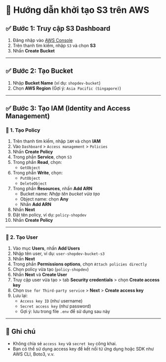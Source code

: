 
# 🚀 Hướng dẫn khởi tạo S3 trên AWS

## ✅ Bước 1: Truy cập S3 Dashboard
1. Đăng nhập vào [AWS Console](https://console.aws.amazon.com/)
2. Trên thanh tìm kiếm, nhập `S3` và chọn **S3**
3. Nhấn **Create Bucket**

---

## ✅ Bước 2: Tạo Bucket
1. Nhập **Bucket Name** (ví dụ: `shopdev-bucket`)
2. Chọn **AWS Region** (Gợi ý: `Asia Pacific (Singapore)`)

---

## ✅ Bước 3: Tạo IAM (Identity and Access Management)

### 🔹 1. Tạo Policy
1. Trên thanh tìm kiếm, nhập `IAM` và chọn **IAM**
2. Vào `Dashboard` > `Access management` > `Policies`
3. Nhấn **Create Policy**
4. Trong phần **Service**, chọn `S3`
5. Trong phần **Read**, chọn:
   - `GetObject`
6. Trong phần **Write**, chọn:
   - `PutObject`
   - `DeleteObject`
7. Trong phần **Resources**, nhấn **Add ARN**
   - Bucket name: *Nhập tên bucket vừa tạo*
   - Object name: chọn **Any**
   - Nhấn **Add ARN**
8. Nhấn **Next**
9. Đặt tên policy, ví dụ: `policy-shopdev`
10. Nhấn **Create Policy**

---

### 🔹 2. Tạo User
1. Vào mục **Users**, nhấn **Add Users**
2. Nhập tên user, ví dụ: `user-shopdev-bucket-s3`
3. Nhấn **Next**
4. Trong phần **Permissions options**, chọn `Attach policies directly`
5. Chọn policy vừa tạo (`policy-shopdev`)
6. Nhấn **Next** và **Create User**
7. Truy cập user vừa tạo > tab **Security credentials** > chọn **Create access key**
8. Chọn `Use for Third-party service` > **Next** > **Create access key**
9. Lưu lại:
   - `Access key ID` (như username)
   - `Secret access key` (như password)
   - Gợi ý: lưu trong file `.env` để sử dụng sau này

---

## 📌 Ghi chú

- Không chia sẻ `access key` và `secret key` công khai.
- Bạn có thể sử dụng access key để kết nối từ ứng dụng hoặc SDK như AWS CLI, Boto3, v.v.
